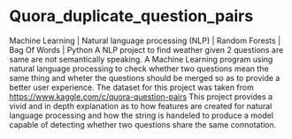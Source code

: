 # Quora_duplicate_question_pairs
Machine Learning | Natural language processing (NLP) | Random Forests | Bag Of Words | Python
A NLP project to find weather given 2 questions are same are not semantically speaking.
A Machine Learning program using natural language processing to check whether two questions mean the same thing and wheter the questions should be merged so as to provide a better user experience.
The dataset for this project was taken from https://www.kaggle.com/c/quora-question-pairs 
This project provides a vivid and in depth explanation as to how features are created for natural language processing and how the string is handeled to produce a model capable of detecting whether two questions share the same connotation.
